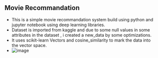 ## Movie Recommandation 
- This is a simple movie recommandation system build using python and jupyter notebook using deep learning libraries.
- Dataset is imported from kaggle and due to some null values in some attributes in the dataset , i created a new_data by some optimizations.
- It uses scikit-learn Vectors and cosine_similarity to mark the data into the vector space.
- ![image](https://github.com/adiboy-23/movie-recommandation-deep-learning/assets/123615666/6b317f73-ae53-41f7-9fa1-55b30ef8e3d6)
